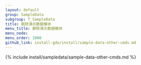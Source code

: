 ```yaml
---
layout: default 
group: SampleData
subgroup: T_SampleData
title: 删除演示数据模块
menu_title: 删除演示数据模块
menu_node: 
menu_order: 1000
github_link: install-gde/install/sample-data-other-cmds.md
--- 
```


{% include install/sampledata/sample-data-other-cmds.md %}

